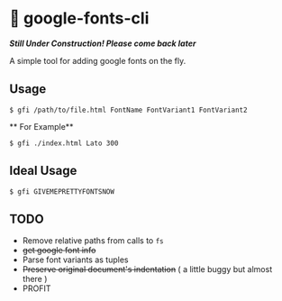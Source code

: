 # :construction: google-fonts-cli
**_Still Under Construction! Please come back later_**

A simple tool for adding google fonts on the fly.

## Usage

```
$ gfi /path/to/file.html FontName FontVariant1 FontVariant2
```

** For Example**
```
$ gfi ./index.html Lato 300
```

## Ideal Usage
```
$ gfi GIVEMEPRETTYFONTSNOW
```

## TODO
* Remove relative paths from calls to `fs`
* ~~get google font info~~
* Parse font variants as tuples
* ~~Preserve original document's indentation~~ ( a little buggy but almost there )
* PROFIT